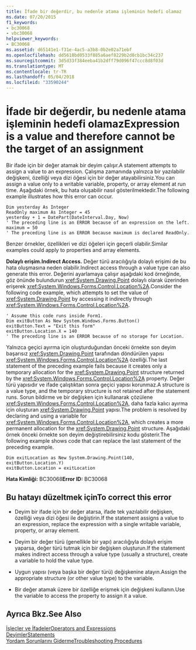 ```yaml
---
title: İfade bir değerdir, bu nedenle atama işleminin hedefi olamaz
ms.date: 07/20/2015
f1_keywords:
- bc30068
- vbc30068
helpviewer_keywords:
- BC30068
ms.assetid: d65141e1-f31e-4ac5-a3b8-0b2e02a71ebf
ms.openlocfilehash: dd5618bd0533f885a6aef8229b2d8cb1bc34c237
ms.sourcegitcommit: 3d5d33f384eeba41b2dff79d096f47ccc8d8f03d
ms.translationtype: MT
ms.contentlocale: tr-TR
ms.lasthandoff: 05/04/2018
ms.locfileid: "33590244"
---
```

# <a name="expression-is-a-value-and-therefore-cannot-be-the-target-of-an-assignment"></a><span data-ttu-id="8eba7-102">İfade bir değerdir, bu nedenle atama işleminin hedefi olamaz</span><span class="sxs-lookup"><span data-stu-id="8eba7-102">Expression is a value and therefore cannot be the target of an assignment</span></span>
<span data-ttu-id="8eba7-103">Bir ifade için bir değer atamak bir deyim çalışır.</span><span class="sxs-lookup"><span data-stu-id="8eba7-103">A statement attempts to assign a value to an expression.</span></span> <span data-ttu-id="8eba7-104">Çalışma zamanında yalnızca bir yazılabilir değişkeni, özelliği veya dizi öğesi için bir değer atayabilirsiniz.</span><span class="sxs-lookup"><span data-stu-id="8eba7-104">You can assign a value only to a writable variable, property, or array element at run time.</span></span> <span data-ttu-id="8eba7-105">Aşağıdaki örnek, bu hata oluşabilir nasıl gösterilmektedir.</span><span class="sxs-lookup"><span data-stu-id="8eba7-105">The following example illustrates how this error can occur.</span></span>  
  
```  
Dim yesterday As Integer  
ReadOnly maximum As Integer = 45  
yesterday + 1 = DatePart(DateInterval.Day, Now)  
' The preceding line is an ERROR because of an expression on the left.  
maximum = 50  
' The preceding line is an ERROR because maximum is declared ReadOnly.  
```  
  
 <span data-ttu-id="8eba7-106">Benzer örnekler, özellikleri ve dizi öğeleri için geçerli olabilir.</span><span class="sxs-lookup"><span data-stu-id="8eba7-106">Similar examples could apply to properties and array elements.</span></span>  
  
 <span data-ttu-id="8eba7-107">**Dolaylı erişim.**</span><span class="sxs-lookup"><span data-stu-id="8eba7-107">**Indirect Access.**</span></span> <span data-ttu-id="8eba7-108">Değer türü aracılığıyla dolaylı erişimi de bu hata oluşmasına neden olabilir.</span><span class="sxs-lookup"><span data-stu-id="8eba7-108">Indirect access through a value type can also generate this error.</span></span> <span data-ttu-id="8eba7-109">Değerini ayarlamaya çalışır aşağıdaki kod örneğinde, göz önünde bulundurun <xref:System.Drawing.Point> dolaylı olarak üzerinden erişerek <xref:System.Windows.Forms.Control.Location%2A>.</span><span class="sxs-lookup"><span data-stu-id="8eba7-109">Consider the following code example, which attempts to set the value of <xref:System.Drawing.Point> by accessing it indirectly through <xref:System.Windows.Forms.Control.Location%2A>.</span></span>  
  
```  
' Assume this code runs inside Form1.  
Dim exitButton As New System.Windows.Forms.Button()  
exitButton.Text = "Exit this form"  
exitButton.Location.X = 140  
' The preceding line is an ERROR because of no storage for Location.  
```  
  
 <span data-ttu-id="8eba7-110">Yalnızca geçici ayırma için oluşturduğundan önceki örnekte son deyim başarısız <xref:System.Drawing.Point> tarafından döndürülen yapısı <xref:System.Windows.Forms.Control.Location%2A> özelliği.</span><span class="sxs-lookup"><span data-stu-id="8eba7-110">The last statement of the preceding example fails because it creates only a temporary allocation for the <xref:System.Drawing.Point> structure returned by the <xref:System.Windows.Forms.Control.Location%2A> property.</span></span> <span data-ttu-id="8eba7-111">Değer türü yapısıdır ve ifade çalıştıktan sonra geçici yapısı korunmaz.</span><span class="sxs-lookup"><span data-stu-id="8eba7-111">A structure is a value type, and the temporary structure is not retained after the statement runs.</span></span> <span data-ttu-id="8eba7-112">Sorun bildirme ve bir değişken için kullanarak çözülene <xref:System.Windows.Forms.Control.Location%2A>, daha fazla kalıcı ayırma için oluşturan <xref:System.Drawing.Point> yapısı.</span><span class="sxs-lookup"><span data-stu-id="8eba7-112">The problem is resolved by declaring and using a variable for <xref:System.Windows.Forms.Control.Location%2A>, which creates a more permanent allocation for the <xref:System.Drawing.Point> structure.</span></span> <span data-ttu-id="8eba7-113">Aşağıdaki örnek önceki örnekte son deyim değiştirebilirsiniz kodu gösterir.</span><span class="sxs-lookup"><span data-stu-id="8eba7-113">The following example shows code that can replace the last statement of the preceding example.</span></span>  
  
```  
Dim exitLocation as New System.Drawing.Point(140, exitButton.Location.Y)  
exitButton.Location = exitLocation  
```  
  
 <span data-ttu-id="8eba7-114">**Hata Kimliği:** BC30068</span><span class="sxs-lookup"><span data-stu-id="8eba7-114">**Error ID:** BC30068</span></span>  
  
## <a name="to-correct-this-error"></a><span data-ttu-id="8eba7-115">Bu hatayı düzeltmek için</span><span class="sxs-lookup"><span data-stu-id="8eba7-115">To correct this error</span></span>  
  
-   <span data-ttu-id="8eba7-116">Deyim bir ifade için bir değer atarsa, ifade tek yazılabilir değişken, özelliği veya dizi öğesi ile değiştirin.</span><span class="sxs-lookup"><span data-stu-id="8eba7-116">If the statement assigns a value to an expression, replace the expression with a single writable variable, property, or array element.</span></span>  
  
-   <span data-ttu-id="8eba7-117">Deyim bir değer türü (genellikle bir yapı) aracılığıyla dolaylı erişim yaparsa, değer türü tutmak için bir değişken oluşturun.</span><span class="sxs-lookup"><span data-stu-id="8eba7-117">If the statement makes indirect access through a value type (usually a structure), create a variable to hold the value type.</span></span>  
  
-   <span data-ttu-id="8eba7-118">Uygun yapısı (veya başka bir değer türü) değişkenine atayın.</span><span class="sxs-lookup"><span data-stu-id="8eba7-118">Assign the appropriate structure (or other value type) to the variable.</span></span>  
  
-   <span data-ttu-id="8eba7-119">Bir değer atamak üzere bir özelliğe erişmek için değişkeni kullanın.</span><span class="sxs-lookup"><span data-stu-id="8eba7-119">Use the variable to access the property to assign it a value.</span></span>  
  
## <a name="see-also"></a><span data-ttu-id="8eba7-120">Ayrıca Bkz.</span><span class="sxs-lookup"><span data-stu-id="8eba7-120">See Also</span></span>  
 [<span data-ttu-id="8eba7-121">İşleçler ve İfadeler</span><span class="sxs-lookup"><span data-stu-id="8eba7-121">Operators and Expressions</span></span>](../../../visual-basic/programming-guide/language-features/operators-and-expressions/index.md)  
 [<span data-ttu-id="8eba7-122">Deyimler</span><span class="sxs-lookup"><span data-stu-id="8eba7-122">Statements</span></span>](../../../visual-basic/programming-guide/language-features/statements.md)  
 [<span data-ttu-id="8eba7-123">Yordam Sorunlarını Giderme</span><span class="sxs-lookup"><span data-stu-id="8eba7-123">Troubleshooting Procedures</span></span>](../../../visual-basic/programming-guide/language-features/procedures/troubleshooting-procedures.md)
